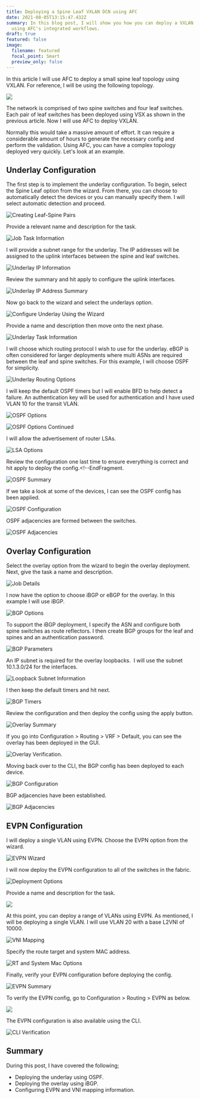 ```yaml
---
title: Deploying a Spine Leaf VXLAN DCN using AFC
date: 2021-08-05T13:15:47.432Z
summary: In this blog post, I will show you how you can deploy a VXLAN network
  using AFC's integrated workflows.
draft: true
featured: false
image:
  filename: featured
  focal_point: Smart
  preview_only: false
---
```

In this article I will use AFC to deploy a small spine leaf topology using VXLAN. For reference, I will be using the following topology.

![](spine-leaf-base-diagram.jpg)

The network is comprised of two spine switches and four leaf switches. Each pair of leaf switches has been deployed using VSX as shown in the previous article. Now I will use AFC to deploy VXLAN. 

Normally this would take a massive amount of effort. It can require a considerable amount of hours to generate the necessary config and perform the validation. Using AFC, you can have a complex topology deployed very quickly. Let's look at an example.

## Underlay Configuration

The first step is to implement the underlay configuration. To begin, select the Spine Leaf option from the wizard. From there, you can choose to automatically detect the devices or you can manually specify them. I will select automatic detection and proceed.

![](screenshot-at-jul-12-22-17-43.png "Creating Leaf-Spine Pairs")

Provide a relevant name and description for the task.

![](screenshot-at-jul-12-22-18-24.png "Job Task Information")

I will provide a subnet range for the underlay. The IP addresses will be assigned to the uplink interfaces between the spine and leaf switches.

![](screenshot-at-jul-12-22-20-09.png "Underlay IP Information")

Review the summary and hit apply to configure the uplink interfaces.

![](screenshot-at-jul-18-16-13-04.png "Underlay IP Address Summary")



Now go back to the wizard and select the underlays option.

![](screenshot-at-jul-12-22-33-54.png "Configure Underlay Using the Wizard")

Provide a name and description then move onto the next phase.

![](screenshot-at-jul-18-16-14-21.png "Underlay Task Information")

I will choose which routing protocol I wish to use for the underlay. eBGP is often considered for larger deployments where multi ASNs are required between the leaf and spine switches. For this example, I will choose OSPF for simplicity. 

![](screenshot-at-jul-18-16-14-42.png "Underlay Routing Options")

I will keep the default OSPF timers but I will enable BFD to help detect a failure. An authentication key will be used for authentication and I have used VLAN 10 for the transit VLAN.

![](screenshot-at-jul-18-16-16-17.png "OSPF Options")

![](screenshot-at-jul-18-16-16-44.png "OSPF Options Continued")

I will allow the advertisement of router LSAs.

![](screenshot-at-jul-18-16-17-09.png "LSA Options")

Review the configuration one last time to ensure everything is correct and hit apply to deploy the config.<!--EndFragment.

![](screenshot-at-jul-18-16-17-44.png "OSPF Summary")

If we take a look at some of the devices, I can see the OSPF config has been applied.

![](screenshot-at-jul-18-16-20-37.png "OSPF Configuration")

OSPF adjacencies are formed between the switches.

![](screenshot-at-jul-18-16-21-06.png "OSPF Adjacencies")

## Overlay Configuration

Select the overlay option from the wizard to begin the overlay deployment. Next, give the task a name and description.

![](screenshot-at-jul-18-16-22-13.png "Job Details")

I now have the option to choose iBGP or eBGP for the overlay. In this example I will use iBGP.

![](screenshot-at-jul-18-16-22-32.png "BGP Options")



To support the iBGP deployment, I specify the ASN and configure both spine switches as route reflectors. I then create BGP groups for the leaf and spines and an authentication password.

![](screenshot-at-jul-18-16-23-16.png "BGP Parameters")

An IP subnet is required for the overlay loopbacks.  I will use the subnet 10.1.3.0/24 for the interfaces.

![](screenshot-at-jul-18-16-23-43.png "Loopback Subnet Information")

I then keep the default timers and hit next.

![](screenshot-at-jul-18-16-23-59.png "BGP Timers")

Review the configuration and then deploy the config using the apply button.

![](screenshot-at-jul-18-16-24-19.png "Overlay Summary")

If you go into Configuration > Routing > VRF > Default, you can see the overlay has been deployed in the GUI.

![](screenshot-at-jul-18-16-26-45.png "Overlay Verification.")

Moving back over to the CLI, the BGP config has been deployed to each device.

![](screenshot-at-jul-18-16-27-07.png "BGP Configuration")

BGP adjacencies have been established.

![](screenshot-at-jul-18-16-27-32.png "BGP Adjacencies")

## EVPN Configuration

I will deploy a single VLAN using EVPN. Choose the EVPN option from the wizard.

![](screenshot-at-jul-18-16-28-09.png "EVPN Wizard")

I will now deploy the EVPN configuration to all of the switches in the fabric.

![](screenshot-at-jul-18-16-28-30.png "Deployment Options")

Provide a name and description for the task.

![](screenshot-at-jul-18-16-29-08.png)

At this point, you can deploy a range of VLANs using EVPN. As mentioned, I will be deploying a single VLAN. I will use VLAN 20 with a base L2VNI of 10000. 

![](screenshot-at-jul-18-16-29-44.png "VNI Mapping")

Specify the route target and system MAC address.

![](screenshot-at-jul-18-16-30-21.png "RT and System Mac Options")

Finally, verify your EVPN configuration before deploying the config.

![](screenshot-at-jul-18-16-30-41.png "EVPN Summary")

To verify the EVPN config, go to Configuration > Routing > EVPN as below.

![](screenshot-at-jul-18-16-32-02.png)

The EVPN configuration is also available using the CLI.

![](screenshot-at-jul-18-16-36-08.png "CLI Verification")

## Summary

During this post, I have covered the following;

* Deploying the underlay using OSPF.
* Deploying the overlay using iBGP.
* Configuring EVPN and VNI mapping information.